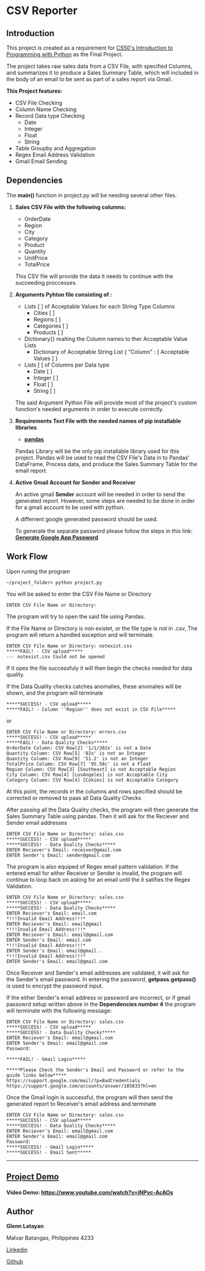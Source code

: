 # CSV Reporter

## __Introduction__
This project is created as a requirement for [CS50's Introduction to Programming with Python](https://pages.github.com/) as the Final Project.

The project takes raw sales data from a CSV File, with specified Columns, and summarizes it to produce a Sales Summary Table, which will included in the body of an email to be sent as part of a sales report via Gmail.

__This Project features:__
* CSV File Checking
* Column Name Checking
* Record Data type Checking
    * Date
    * Integer
    * Float
    * String
* Table Groupby and Aggregation
* Regex Email Address Validation
* Gmail Email Sending

## __Dependencies__

The __main()__ function in project.py will be needing several other files.

1. __Sales CSV File with the following columns:__
    * OrderDate
    * Region
    * City
    * Category
    * Product
    * Quantity
    * UnitPrice
    * TotalPrice

    This CSV file will provide the data it needs to continue with the succeeding proccesses.

2. __Arguments Pyhton file consisting of :__
    * Lists [ ] of Acceptable Values for each String Type Columns
        * Cities [ ]
        * Regions [ ]
        * Categories [ ]
        * Products [ ]
    * Dictionary{} realting the Column names to ther Acceptable Value Lists
        * Dictionary of Acceptable String List { "Column" : [ Acceptable Values ] }
    * Lists [ ] of Columns per Data type
        * Date [ ]
        * Integer [ ]
        * Float [ ]
        * String [ ]

    The said Argument Python File will provide most of the project's custom function's needed arguments in order to execute correctly.
3. __Requirements Text File with the needed names of pip installable libraries__
    * [__pandas__](https://pypi.org/project/pandas/)

    Pandas Library will be the only pip installable library used for this project. Pandas will be used to read the CSV File's Data in to Pandas' DataFrame, Process data, and produce the Sales Summary Table for the email report.
4. __Active Gmail Account for Sender and Receiver__

    An active gmail __Sender__ account will be needed in order to send the generated report. However, some steps are needed to be done in order for a gmail account to be used with python.

    A differrent google generated password should be used. 

    To generate the separate password please follow the steps in this link: [__Generate Google App Password__](https://support.google.com/accounts/answer/185833?hl=en)

## Work Flow

Upon runing the program

    ~/project_folder> python project.py
You will be asked to enter the CSV File Name or Directory

    ENTER CSV File Name or Directory: 
The program will try to open the said file using Pandas.

If the File Name or Directory is non existet, or the file type is not in .csv, The program will return a handled exception and will terminate.

    ENTER CSV File Name or Directory: notexist.csv
    *****FAIL! - CSV upload*****
    --- notexist.csv Could not be opened

If it opes the file successfuly it will then begin the checks needed for data quality.

If the Data Quality checks catches anomalies, these anomalies will be shown, and the program will terminate

    *****SUCCESS! - CSV upload*****
    *****FAIL! - Column ''Region'' does not exist in CSV File*****

or

    ENTER CSV File Name or Directory: errors.csv
    *****SUCCESS! - CSV upload*****
    *****FAIL! - Data Quality Checks*****
    OrderDate Column: CSV Row[2] '1/1/202x' is not a Date
    Quantity Column: CSV Row[5] '82x' is not an Integer
    Quantity Column: CSV Row[9] '51.2' is not an Integer
    TotalPrice Column: CSV Row[7] '95.58c' is not a Float
    Region Column: CSV Row[3] [Southeast] is not Acceptable Region
    City Column: CSV Row[4] [LosAngeles] is not Acceptable City
    Category Column: CSV Row[4] [Cokies] is not Acceptable Category

At this point, the records in the columns and rows specified should be corrected or removed to paas all Data Quality Checks

After passing all the Data Quality checks, the program will then generate the Sales Summary Table using pandas. Then it will ask for the Reciever and Sender email addresses

    ENTER CSV File Name or Directory: sales.csv  
    *****SUCCESS! - CSV upload*****
    *****SUCCESS! - Data Quality Checks*****
    ENTER Reciever's Email: receiver@gmail.com
    ENTER Sender's Email: sender@gmail.com

The program is also equiped of Regex email pattern validation. If the entered email for either Receiver or Sender is invalid, the program will continue to loop back on asking for an email until the it satifies the Regex Validation.

    ENTER CSV File Name or Directory: sales.csv
    *****SUCCESS! - CSV upload*****
    *****SUCCESS! - Data Quality Checks*****
    ENTER Reciever's Email: email.com 
    *!!!Invalid Email Address!!!*
    ENTER Reciever's Email: email@gmail
    *!!!Invalid Email Address!!!*
    ENTER Reciever's Email: email@gmail.com
    ENTER Sender's Email: email.com
    *!!!Invalid Email Address!!!*
    ENTER Sender's Email: email@gmail..    
    *!!!Invalid Email Address!!!*
    ENTER Sender's Email: email@gmail.com 

Once Receiver and Sender's email addresses are validated,
it will ask for the Sender's email password. In entering the password, __getpass.getpass()__ is used to encrypt the password input.

If the either Sender's email address or password are incorrect, or if gmail passowrd setup written above in the __Dependencies number 4__ the program will terminate with the following message:

    ENTER CSV File Name or Directory: sales.csv
    *****SUCCESS! - CSV upload*****
    *****SUCCESS! - Data Quality Checks*****
    ENTER Reciever's Email: email@gmail.com
    ENTER Sender's Email: email@gmail.com
    Password:

    *****FAIL! - Gmail Login*****

    *****Please Check the Sender's Email and Password or refer to the guide links below*****
    https://support.google.com/mail/?p=BadCredentials
    https://support.google.com/accounts/answer/185833?hl=en

Once the Gmail login is successful, the program will then send the generated report to Receiver's email address and terminate

    ENTER CSV File Name or Directory: sales.csv
    *****SUCCESS! - CSV upload*****
    *****SUCCESS! - Data Quality Checks*****
    ENTER Reciever's Email: email@gmail.com
    ENTER Sender's Email: email@gmail.com
    Password:
    *****SUCCESS! - Gmail Login*****
    *****SUCCESS! - Email Sent***** 

___
## [__Project Demo__](https://www.youtube.com/watch?v=iNPvc-AcAOs)
#### Video Demo:  https://www.youtube.com/watch?v=iNPvc-AcAOs
## __Author__
__Glenn Latayan__

Malvar Batangas, Philippines 4233

[Linkedin](https://www.linkedin.com/in/latayanglenn0920/)

[Github](https://github.com/glenndoughl)